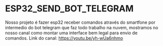 # ESP32_SEND_BOT_TELEGRAM
Nosso projeto é fazer esp32 receber comandos através do smartfone por intermedio do bot telegram que faz todo trabalho na nuvem, mostramos no nosso canal como montar uma interface bem legal para envio de comandos. 
Link do canal: https://youtu.be/yh-wUa6nhmo
